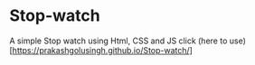 # Stop-watch
A simple Stop watch using Html, CSS and JS
click (here to use)[https://prakashgolusingh.github.io/Stop-watch/]
